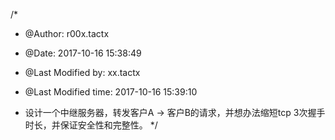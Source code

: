 /*
 * @Author: r00x.tactx 
 * @Date: 2017-10-16 15:38:49 
 * @Last Modified by: xx.tactx
 * @Last Modified time: 2017-10-16 15:39:10

 * 设计一个中继服务器，转发客户A -> 客户B的请求，并想办法缩短tcp 3次握手时长，并保证安全性和完整性。
 */


